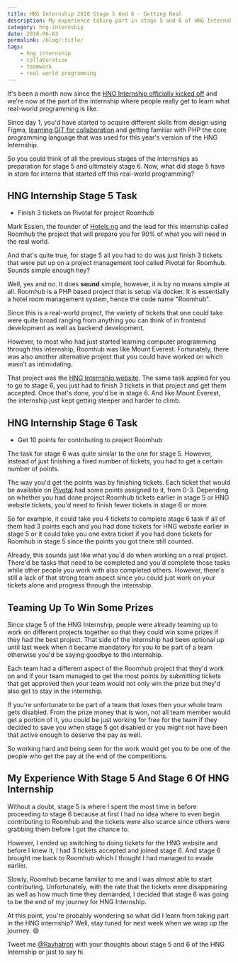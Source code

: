```yaml
--- 
title: HNG Internship 2018 Stage 5 And 6 - Getting Real
description: My experience taking part in stage 5 and 6 of HNG Internship where interns started building projects together.
category: hng-internship
date: 2018-06-03
permalink: /blog/:title/
tags: 
    - hng internship
    - collaboration
    - teamwork
    - real world programming
---
```


It's been a month now since the [HNG Internship officially kicked off](/blog/hng-internship-2018-stage-1-design-and-a-bit-of-code/) and we're now at the part of the internship where people really get to learn what real-world programming is like. 
<!--more-->

Since day 1, you'd have started to acquire different skills from design using Figma, [learning GIT for collaboration](/blog/hng-internship-2018-stage-2-git-and-github-for-code-collaboration/) and getting familiar with PHP the core programming language that was used for this year's version of the HNG Internship. 

So you could think of all the previous stages of the internships as preparation for stage 5 and ultimately stage 6. Now, what did stage 5 have in store for interns that started off this real-world programming?

## HNG Internship Stage 5 Task

- Finish 3 tickets on Pivotal for project Roomhub 

Mark Essien, the founder of [Hotels.ng](https://hotels.ng/) and the lead for this internship called Roomhub the project that will prepare you for 90% of what you will need in the real world. 

And that's quite true, for stage 5 all you had to do was just finish 3 tickets that were put up on a project management tool called Pivotal for Roomhub. Sounds simple enough hey? 

Well, yes and no. It does **sound** simple, however, it is by no means simple at all. Roomhub is a PHP based project that is setup via docker. It is essentially a hotel room management system, hence the code name "Roomhub". 

Since this is a real-world project, the variety of tickets that one could take were quite broad ranging from anything you can think of in frontend development as well as backend development. 

However, to most who had just started learning computer programming through this internship, Roomhub was like Mount Everest. Fortunately, there was also another alternative project that you could have worked on which wasn't as intimidating. 

That project was the [HNG Internship website](https://hng.fun). The same task applied for you to go to stage 6, you just had to finish 3 tickets in that project and get them accepted. Once that's done, you'd be in stage 6. And like Mount Everest, the internship just kept getting steeper and harder to climb. 

## HNG Internship Stage 6 Task

- Get 10 points for contributing to project Roomhub

The task for stage 6 was quite similar to the one for stage 5. However, instead of just finishing a fixed number of tickets, you had to get a certain number of points. 

The way you'd get the points was by finishing tickets. Each ticket that would be available on [Pivotal](https://pivotaltracker.com) had some points assigned to it, from 0-3. Depending on whether you had done project Roomhub tickets earlier in stage 5 or HNG website tickets, you'd need to finish fewer tickets in stage 6 or more. 

So for example, it could take you 4 tickets to complete stage 6 task if all of them had 3 points each and you had done tickets for HNG website earlier in stage 5 or it could take you one extra ticket if you had done tickets for Roomhub in stage 5 since the points you got there still counted. 

Already, this sounds just like what you'd do when working on a real project. There'd be tasks that need to be completed and you'd complete those tasks while other people you work with also completed others. However, there's still a lack of that strong team aspect since you could just work on your tickets alone and progress through the internship. 

## Teaming Up To Win Some Prizes

Since stage 5 of the HNG Internship, people were already teaming up to work on different projects together so that they could win some prizes if they had the best project. That side of the internship had been optional up until last week when it became mandatory for you to be part of a team otherwise you'd be saying goodbye to the internship. 

Each team had a different aspect of the Roomhub project that they'd work on and if your team managed to get the most points by submitting tickets that get approved then your team would not only win the prize but they'd also get to stay in the internship. 

If you're unfortunate to be part of a team that loses then your whole team gets disabled. From the prize money that is won, not all team member would get a portion of it, you could be just working for free for the team if they decided to save you when stage 5 got disabled or you might not have been that active enough to deserve the pay as well. 

So working hard and being seen for the work would get you to be one of the people who get the pay at the end of the competitions. 

## My Experience With Stage 5 And Stage 6 Of HNG Internship

Without a doubt, stage 5 is where I spent the most time in before proceeding to stage 6 because at first I had no idea where to even begin contributing to Roomhub and the tickets were also scarce since others were grabbing them before I got the chance to. 

However, I ended up switching to doing tickets for the HNG website and before I knew it, I had 3 tickets accepted and joined stage 6. And stage 6 brought me back to Roomhub which I thought I had managed to evade earlier. 

Slowly, Roomhub became familiar to me and I was almost able to start contributing. Unfortunately, with the rate that the tickets were disappearing as well as how much time they demanded, I decided that stage 6 was going to be the end of my journey for HNG Internship. 

At this point, you're probably wondering so what did I learn from taking part in the HNG internship? Well, stay tuned for next week when we wrap up the journey. :smile: 

Tweet me <a href="https://twitter.com/{{site.twitter_username}}" target="_blank" title="Twitter">@Rayhatron</a> with your thoughts about stage 5 and 6 of the HNG Internship or just to say hi.